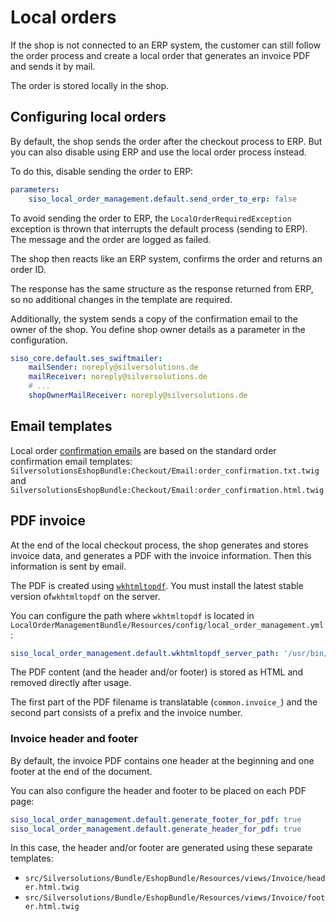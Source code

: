 # Local orders

If the shop is not connected to an ERP system, the customer can still follow the order process
and create a local order that generates an invoice PDF and sends it by mail.

The order is stored locally in the shop.

## Configuring local orders

By default, the shop sends the order after the checkout process to ERP.
But you can also disable using ERP and use the local order process instead.

To do this, disable sending the order to ERP:

``` yaml
parameters:
    siso_local_order_management.default.send_order_to_erp: false
```

To avoid sending the order to ERP, the `LocalOrderRequiredException` exception is thrown that interrupts the default process (sending to ERP).
The message and the order are logged as failed.

The shop then reacts like an ERP system, confirms the order and returns an order ID.

The response has the same structure as the response returned from ERP, so no additional changes in the template are required.

Additionally, the system sends a copy of the confirmation email to the owner of the shop.
You define shop owner details as a parameter in the configuration.

``` yaml
siso_core.default.ses_swiftmailer:
    mailSender: noreply@silversolutions.de
    mailReceiver: noreply@silversolutions.de
    # ...
    shopOwnerMailReceiver: noreply@silversolutions.de
```

## Email templates

Local order [confirmation emails](order_confirmation.md) are based on the standard order confirmation email templates:
`SilversolutionsEshopBundle:Checkout/Email:order_confirmation.txt.twig` and `SilversolutionsEshopBundle:Checkout/Email:order_confirmation.html.twig`

## PDF invoice

At the end of the local checkout process, the shop generates and stores invoice data, and generates a PDF with the invoice information.
Then this information is sent by email.

The PDF is created using [`wkhtmltopdf`](http://wkhtmltopdf.org).
You must install the latest stable version of`wkhtmltopdf` on the server.

You can configure the path where `wkhtmltopdf` is located in `LocalOrderManagementBundle/Resources/config/local_order_management.yml`:

``` yaml
siso_local_order_management.default.wkhtmltopdf_server_path: '/usr/bin/wkhtmltopdf'
```

The PDF content (and the header and/or footer) is stored as HTML and removed directly after usage.

The first part of the PDF filename is translatable (`common.invoice_`) and the second part consists of a prefix and the invoice number.

### Invoice header and footer

By default, the invoice PDF contains one header at the beginning and one footer at the end of the document.

You can also configure the header and footer to be placed on each PDF page:

``` yaml
siso_local_order_management.default.generate_footer_for_pdf: true
siso_local_order_management.default.generate_header_for_pdf: true
```

In this case, the header and/or footer are generated using these separate templates:

- `src/Silversolutions/Bundle/EshopBundle/Resources/views/Invoice/header.html.twig`
- `src/Silversolutions/Bundle/EshopBundle/Resources/views/Invoice/footer.html.twig`
